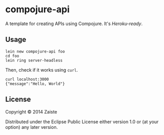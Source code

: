 # compojure-api

A template for creating APIs using Compojure. It's *Heroku-ready*.

## Usage

```
lein new compojure-api foo
cd foo
lein ring server-headless
```

Then, check if it works using `curl`.

```
curl localhost:3000
{"message":"Hello, World"}
```

## License

Copyright © 2014 Zaiste

Distributed under the Eclipse Public License either version 1.0 or (at
your option) any later version.
